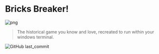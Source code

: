 # Bricks Breaker!
![png](https://github.com/user-attachments/assets/cc4d0d55-07dd-4bed-bb52-060c70276699)

> The historical game you know and love, recreated to run within your windows terminal.

![GitHub last_commit](https://img.shields.io/github/last-commit/Marcrafting/bricksbreaker)
